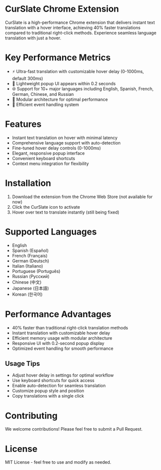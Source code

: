 # CurSlate Chrome Extension

CurSlate is a high-performance Chrome extension that delivers instant text translation with a hover interface, achieving 40% faster translations compared to traditional right-click methods. Experience seamless language translation with just a hover.

# Key Performance Metrics

- ⚡ Ultra-fast translation with customizable hover delay (0-1000ms, default 300ms)
- 🚀 Lightweight popup UI appears within 0.2 seconds
- 🌐 Support for 10+ major languages including English, Spanish, French, German, Chinese, and Russian
- 💪 Modular architecture for optimal performance
- 🎯 Efficient event handling system

# Features

- Instant text translation on hover with minimal latency
- Comprehensive language support with auto-detection
- Fine-tuned hover delay controls (0-1000ms)
- Elegant, responsive popup interface
- Convenient keyboard shortcuts
- Context menu integration for flexibility

# Installation

1. Download the extension from the Chrome Web Store (not available for now)
2. Click the CurSlate icon to activate
3. Hover over text to translate instantly (still being fixed)

# Supported Languages

- English
- Spanish (Español)
- French (Français)
- German (Deutsch)
- Italian (Italiano)
- Portuguese (Português)
- Russian (Русский)
- Chinese (中文)
- Japanese (日本語)
- Korean (한국어)

# Performance Advantages

- 40% faster than traditional right-click translation methods
- Instant translation with customizable hover delay
- Efficient memory usage with modular architecture
- Responsive UI with 0.2-second popup display
- Optimized event handling for smooth performance

## Usage Tips

- Adjust hover delay in settings for optimal workflow
- Use keyboard shortcuts for quick access
- Enable auto-detection for seamless translation
- Customize popup style and position
- Copy translations with a single click

# Contributing

We welcome contributions! Please feel free to submit a Pull Request.

# License

MIT License - feel free to use and modify as needed.
